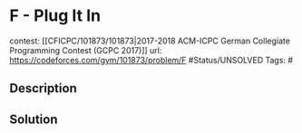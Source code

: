 # F - Plug It In

contest: [[CFICPC/101873/101873|2017-2018 ACM-ICPC German Collegiate Programming Contest (GCPC 2017)]]
url: https://codeforces.com/gym/101873/problem/F
#Status/UNSOLVED
Tags: #

## Description

## Solution

